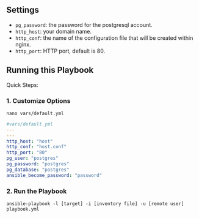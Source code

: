 ## Settings

- `pg_password`: the password for the postgresql account.
- `http_host`: your domain name.
- `http_conf`: the name of the configuration file that will be created within nginx.
- `http_port`: HTTP port, default is 80.


## Running this Playbook

Quick Steps:

### 1. Customize Options

```shell
nano vars/default.yml
```

```yml
#vars/default.yml
---
---
http_host: "host"
http_conf: "host.conf"
http_port: "80"
pg_user: "postgres"
pg_password: "postgres"
pg_database: "postgres"
ansible_become_password: "password"
```

### 2. Run the Playbook

```command
ansible-playbook -l [target] -i [inventory file] -u [remote user] playbook.yml
```
